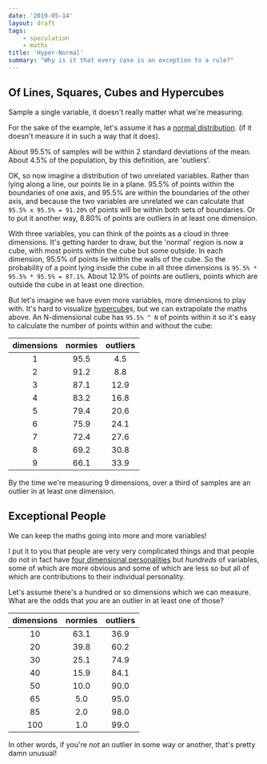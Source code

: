 ```yaml
---
date: '2019-05-14'
layout: draft
tags:
    - speculation
    - maths
title: 'Hyper-Normal'
summary: "Why is it that every case is an exception to a rule?"
---
```


## Of Lines, Squares, Cubes and Hypercubes

Sample a single variable, it doesn't really matter what we're measuring.

For the sake of the example, let's assume it has a
[normal distribution](https://en.wikipedia.org/wiki/Normal_distribution).
(if it doesn't measure it in such a way that it does).

About 95.5% of samples will be within 2 standard deviations of the mean.  
About 4.5% of the population, by this definition, are 'outliers'.

OK, so now imagine a distribution of two unrelated variables.
Rather than lying along a line, our points lie in a plane.
95.5% of points within the boundaries of one axis, and 95.5% are within the
boundaries of the other axis, and because the two variables are unrelated
we can calculate that `95.5% x 95.5% = 91.20%` of points will be within both sets of
boundaries.  Or to put it another way, 8.80% of points are outliers in at least
one dimension.

With three variables, you can think of the points as a cloud in three dimensions.
It's getting harder to draw, but the 'normal' region is now a cube,
with most points within the cube but some outside.
In each dimension, 95.5% of points lie within the walls of the cube.
So the probability of a point lying inside the cube in all three dimensions is
`95.5% * 95.5% * 95.5% = 87.1%`.  About 12.9% of points are outliers, points which
are outside the cube in at least one direction.

But let's imagine we have even more variables, more dimensions to play with.
It's hard to visualize [hypercube](https://en.wikipedia.org/wiki/Hypercube)s,
but we can extrapolate the maths above.
An N-dimensional cube has `95.5% ^ N` of points within it so it's easy to calculate
the number of points within and without the cube:

dimensions|normies|outliers
:---:|:----:|:----:
  1|95.5|4.5
  2|91.2|8.8
  3|87.1|12.9
  4|83.2|16.8
  5|79.4|20.6
  6|75.9|24.1
  7|72.4|27.6
  8|69.2|30.8
  9|66.1|33.9

By the time we're measuring 9 dimensions, over a third of samples are an outlier in at 
least one dimension.

## Exceptional People

We can keep the maths going into more and more variables!

I put it to you that people are very very complicated things and that people
do not in fact have
[four dimensional personalities](https://en.wikipedia.org/wiki/Myers%E2%80%93Briggs_Type_Indicator)
but *hundreds* of variables, some of which are more obvious and some of which
are less so but all of which are contributions to their individual personality.

Let's assume there's a hundred or so dimensions which we can measure.
What are the odds that *you* are an outlier in at least one of those?

dimensions|normies|outliers
:---:|:----:|:----:
 10|63.1|36.9
 20|39.8|60.2
 30|25.1|74.9
 40|15.9|84.1
 50|10.0|90.0
 65| 5.0|95.0
 85| 2.0|98.0
100| 1.0|99.0

In other words, if you're *not* an outlier in some way or another,
that's pretty damn unusual!
